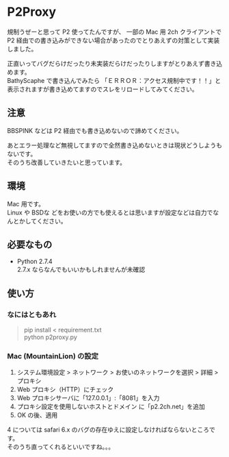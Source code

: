 P2Proxy
===============
規制うぜーと思って P2 使ってたんですが、
一部の Mac 用 2ch クライアントで P2 経由での書き込みができない場合があったのでとりあえずの対策として実装しました。  

正直いってバグだらけだったり未実装だらけだったりしますがとりあえず書き込めます。  
BathyScaphe で書き込んでみたら 「ＥＲＲＯＲ：アクセス規制中です！！」と表示されますが書き込めてますのでスレをリロードしてみてください。

注意
---
BBSPINK などは P2 経由でも書き込めないので諦めてください。  

あとエラー処理など無視してますので全然書き込めないときは現状どうしようもないです。  
そのうち改善していきたいと思っています。

環境
---
Mac 用です。  
Linux や BSDな どをお使いの方でも使えるとは思いますが設定などは自力でなんとかしてください。

必要なもの
--------

+ Python 2.7.4  
2.7.x ならなんでもいいかもしれませんが未確認

使い方
-----

### なにはともあれ
> pip install < requirement.txt  
> python p2proxy.py

### Mac (MountainLion) の設定
1. システム環境設定 > ネットワーク > お使いのネットワークを選択 > 詳細 > プロキシ
2. Web プロキシ（HTTP）にチェック
3. Web プロキシサーバに「127.0.0.1」:「8081」を入力
4. プロキシ設定を使用しないホストとドメイン に「p2.2ch.net」を追加
5. OK の後、適用

4 については safari 6.x のバグの存在ゆえに設定しなければならないところです。  
そのうち直ってくれるといいですね。。。

